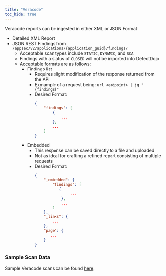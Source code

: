 ```yaml
---
title: "Veracode"
toc_hide: true
---
```


Veracode reports can be ingested in either XML or JSON Format

- Detailed XML Report
- JSON REST Findings from `/appsec/v2/applications/{application_guid}/findings/`
  - Acceptable scan types include `STATIC`, `DYNAMIC`, and `SCA`
  - Findings with a status of `CLOSED` will not be imported into DefectDojo
  - Acceptable formats are as follows:
    - Findings list
      - Requires slight modification of the response returned from the API
      - Exmample of a request being: `url <endpoint> | jq "{findings}"`
      - Desired Format:
        ```json
        {
            "findings": [
                {
                    ...
                },
                ...
            ]
        }
        ```
    - Embedded
      - This response can be saved directly to a file and uploaded
      - Not as ideal for crafting a refined report consisting of multiple requests
      - Desired Format:
        ```json
        {
            "_embedded": {
                "findings": [
                   {
                        ...
                    },
                    ...
                ]
            },
            "_links": {
                ...
            },
            "page": {
               ...
            }
        }
        ```

### Sample Scan Data
Sample Veracode scans can be found [here](https://github.com/DefectDojo/django-DefectDojo/tree/master/unittests/scans/veracode).
